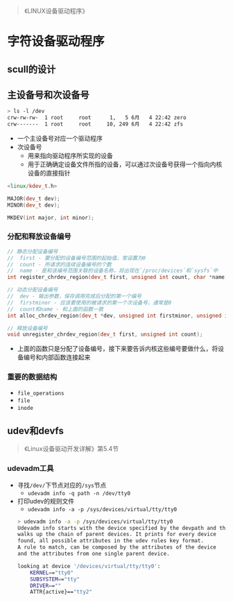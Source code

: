 > 《LINUX设备驱动程序》

# 字符设备驱动程序

## scull的设计

## 主设备号和次设备号
```bash
> ls -l /dev
crw-rw-rw-  1 root     root      1,   5 6月   4 22:42 zero
crw-------  1 root     root     10, 249 6月   4 22:42 zfs
```

* 一个主设备号对应一个驱动程序
* 次设备号
    * 用来指向驱动程序所实现的设备
    * 用于正确确定设备文件所指的设备，可以通过次设备号获得一个指向内核设备的直接指针

```cpp
<linux/kdev_t.h>

MAJOR(dev_t dev);
MINOR(dev_t dev);

MKDEV(int major, int minor);
```

### 分配和释放设备编号
```cpp
// 静态分配设备编号
//  first - 要分配的设备编号范围的起始值，常设置为0
//  count - 所请求的连续设备编号的个数
//  name - 是和该编号范围关联的设备名称，将出现在`/proc/devices`和`sysfs`中
int register_chrdev_region(dev_t first, unsigned int count, char *name);

// 动态分配设备编号
//  dev - 输出参数，保存调用完成后分配的第一个编号
//  firstminor - 应该要使用的被请求的第一个次设备号，通常是0
//  count和name - 和上面的函数一致
int alloc_chrdev_region(dev_t *dev, unsigned int firstminor, unsigned int count, char *name);

// 释放设备编号
void unregister_chrdev_region(dev_t first, unsigned int count);
```

* 上面的函数只是分配了设备编号，接下来要告诉内核这些编号要做什么，将设备编号和内部函数连接起来

### 重要的数据结构

* `file_operations`
* `file`
* `inode`

## udev和devfs
> 《Linux设备驱动开发详解》第5.4节

### udevadm工具
* 寻找`/dev/`下节点对应的`/sys`节点
    * `udevadm info -q path -n /dev/tty0`
* 打印udev的规则文件
    * `udevadm info -a -p /sys/devices/virtual/tty/tty0`
    ```bash
    > udevadm info -a -p /sys/devices/virtual/tty/tty0
    Udevadm info starts with the device specified by the devpath and then
    walks up the chain of parent devices. It prints for every device
    found, all possible attributes in the udev rules key format.
    A rule to match, can be composed by the attributes of the device
    and the attributes from one single parent device.

    looking at device '/devices/virtual/tty/tty0':
        KERNEL=="tty0"
        SUBSYSTEM=="tty"
        DRIVER==""
        ATTR{active}=="tty2"
    ```


